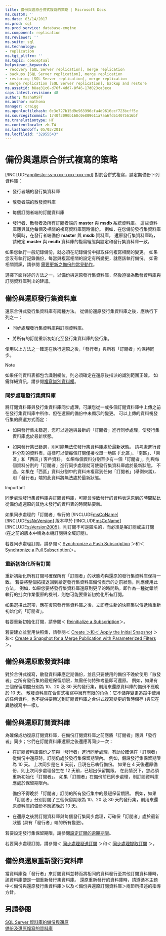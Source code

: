 ```yaml
---
title: 備份與還原合併式複寫的策略 | Microsoft Docs
ms.custom: ''
ms.date: 03/14/2017
ms.prod: sql
ms.prod_service: database-engine
ms.component: replication
ms.reviewer: ''
ms.suite: sql
ms.technology:
- replication
ms.tgt_pltfrm: ''
ms.topic: conceptual
helpviewer_keywords:
- recovery [SQL Server replication], merge replication
- backups [SQL Server replication], merge replication
- restoring [SQL Server replication], merge replication
- merge replication [SQL Server replication], backup and restore
ms.assetid: b8ae31c6-d76f-4dd7-8f46-17d023ca3eca
caps.latest.revision: 48
author: MashaMSFT
ms.author: mathoma
manager: craigg
ms.openlocfilehash: 0c3e727b15d9e963996cfa4d9616ecf723bcff5e
ms.sourcegitcommit: 1740f3090b168c0e809611a7aa6fd514075616bf
ms.translationtype: HT
ms.contentlocale: zh-TW
ms.lasthandoff: 05/03/2018
ms.locfileid: "32955543"
---
```

# <a name="strategies-for-backing-up-and-restoring-merge-replication"></a>備份與還原合併式複寫的策略
[!INCLUDE[appliesto-ss-xxxx-xxxx-xxx-md](../../../includes/appliesto-ss-xxxx-xxxx-xxx-md.md)]
  對於合併式複寫，請定期備份下列資料庫：  
  
-   發行者端的發行集資料庫  
  
-   散發者端的散發資料庫  
  
-   每個訂閱者端的訂閱資料庫  
  
-   發行者、散發者及所有訂閱者端的 **master** 與 **msdb** 系統資料庫。 這些資料庫應與其他每個及相關的複寫資料庫同時備份。 例如，在您備份發行集資料庫的同時，在發行者端備份 **master** 與 **msdb** 資料庫。 還原發行集資料庫時，請確定 **master** 與 **msdb** 資料庫的複寫組態與設定和發行集資料庫一致。  
  
 如果您執行一般記錄備份，就必須在記錄備份中擷取任何複寫相關的變更。 如果您沒有執行記錄備份，每當與複寫相關的設定有所變更，就應該執行備份。 如需相關資訊，請參閱 [需要更新之備份的常見動作](../../../relational-databases/replication/administration/common-actions-requiring-an-updated-backup.md)。  
  
 選擇下面詳述的方法之一，以備份與還原發行集資料庫，然後遵循為散發資料庫與訂閱資料庫列出的建議。  
  
## <a name="backing-up-and-restoring-the-publication-database"></a>備份與還原發行集資料庫  
 還原合併式發行集資料庫有兩種方法。 從備份還原發行集資料庫之後，應執行下列之一：  
  
-   同步處理發行集資料庫與訂閱資料庫。  
  
-   將所有的訂閱重新初始化至發行集資料庫的發行集。  
  
 使用以上方法之一確定在執行還原之後，「發行者」與所有「訂閱者」均保持同步。  
  
> [!NOTE]  
>  如果任何資料表都包含識別欄位，則必須確定在還原後指派的識別範圍正確。 如需詳細資訊，請參閱[複寫識別資料欄](../../../relational-databases/replication/publish/replicate-identity-columns.md)。  
  
### <a name="synchronizing-the-publication-database"></a>同步處理發行集資料庫  
 將訂閱資料庫與發行集資料庫同步處理，可讓您從一或多個訂閱資料庫中上傳之前在發行集資料庫中所作、但在還原的備份中未顯示的變更。 可以上傳的資料視發行集的篩選方式而定：  
  
-   如果發行集未篩選，您可以透過與最新的「訂閱者」進行同步處理，使發行集資料庫處於最新狀態。  
  
-   如果發行集已篩選，則可能無法使發行集資料庫處於最新狀態。 請考慮進行資料分割的資料表，這樣可以使每個訂閱僅接收單一地區 (「北區」、「南區」、「東區」和「西區」) 客戶資料。 如果每個資料分割至少有一個「訂閱者」，則與每個資料分割的「訂閱者」進行同步處理就可使發行集資料庫處於最新狀態。 不過，如果在「西區」資料分割中的資料未複寫到任何「訂閱者」(舉例來說)，則「發行者」端的此資料將無法處於最新狀態。  
  
> [!IMPORTANT]  
>  同步處理發行集資料庫與訂閱資料庫，可能會導致發行的資料表還原到的時間點比從備份處還原的其他未發行的資料表的時間點要新。  
  
 如果同步處理的「訂閱者」執行的 [!INCLUDE[msCoName](../../../includes/msconame-md.md)] [!INCLUDE[ssNoVersion](../../../includes/ssnoversion-md.md)] 版本早於 [!INCLUDE[msCoName](../../../includes/msconame-md.md)] [!INCLUDE[ssVersion2005](../../../includes/ssversion2005-md.md)]，則訂閱不可是匿名的，而必須是客訂閱或主訂閱 (在之前的版本中稱為本機訂閱與全域訂閱)。  
  
 若要同步處理訂閱，請參閱＜ [Synchronize a Push Subscription](../../../relational-databases/replication/synchronize-a-push-subscription.md) ＞和＜ [Synchronize a Pull Subscription](../../../relational-databases/replication/synchronize-a-pull-subscription.md)＞。  
  
### <a name="reinitializing-all-subscriptions"></a>重新初始化所有訂閱  
 重新初始化所有訂閱可確保所有「訂閱者」的狀態均與還原的發行集資料庫保持一致。 若要將整個拓撲返回到給定發行集資料庫備份表示的之前狀態，則應使用此方法。 例如，如果您要將發行集資料庫還原到更早的時間點，即作為一種從錯誤執行的批次作業復原的機制，則您可能要重新初始化所有訂閱。  
  
 如果選擇此選項，應在復原發行集資料庫之後，立即產生新的快照集以傳遞給重新初始化的「訂閱者」。  
  
 若要重新初始化訂閱，請參閱＜ [Reinitialize a Subscription](../../../relational-databases/replication/reinitialize-a-subscription.md)＞。  
  
 若要建立並套用快照集，請參閱＜ [Create ＞和＜ Apply the Initial Snapshot](../../../relational-databases/replication/create-and-apply-the-initial-snapshot.md) ＞和＜ [Create a Snapshot for a Merge Publication with Parameterized Filters](../../../relational-databases/replication/create-a-snapshot-for-a-merge-publication-with-parameterized-filters.md)＞。  
  
## <a name="backing-up-and-restoring-the-distribution-database"></a>備份與還原散發資料庫  
 對於合併式複寫，散發資料庫應定期備份，並且只要使用的備份不晚於使用「散發者」之所有發行集的最短保留期限，無需任何特殊考量即可還原。 例如，如果有三個保留期間分別為 10、20 及 30 天的發行集，則用來還原資料庫的備份不應晚於 10 天。 散發資料庫在合併式複寫中擁有有限的角色：它不儲存變更追蹤中使用的任何資料，也不提供要轉送到訂閱資料庫之合併式複寫變更的暫時儲存 (與它在異動複寫中一樣)。  
  
## <a name="backing-up-and-restoring-a-subscription-database"></a>備份與還原訂閱資料庫  
 為確保成功復原訂閱資料庫，在備份訂閱資料庫之前應將「訂閱者」應與「發行者」同步；它們在訂閱資料庫還原之後還應再同步一次：  
  
-   在訂閱資料庫備份之前與「發行者」進行同步處理，有助於確保在「訂閱者」從備份中還原時，訂閱仍處於發行集保留期限內。 例如，假設發行集保留期限為 10 天。 上次同步是在 8 天前，且現在已執行備份。 如果在 4 天後還原備份，則上次同步處理發生在 12 天前，已超出保留期限。 在此情況下，您必須重新初始化「訂閱者」。 如果「訂閱者」在備份前已同步處理，則訂閱資料庫應處於保留期限內。  
  
     備份不得晚於「訂閱者」訂閱的所有發行集中的最短保留期限。 例如，如果「訂閱者」分別訂閱了三個保留期限為 10、20 及 30 天的發行集，則用來還原資料庫的備份不應該晚於 10 天。  
  
-   在還原之後將訂閱資料庫與每個發行集同步處理，可確保「訂閱者」處於最新狀態 (具有「發行者」端的所有變更)。  
  
 若要設定發行集保留期限，請參閱[設定訂閱的逾期期限](../../../relational-databases/replication/publish/set-the-expiration-period-for-subscriptions.md)。  
  
 若要同步處理訂閱，請參閱＜ [同步處理發送訂閱](../../../relational-databases/replication/synchronize-a-push-subscription.md) ＞和＜ [同步處理提取訂閱](../../../relational-databases/replication/synchronize-a-pull-subscription.md) ＞。  
  
## <a name="backing-up-and-restoring-a-republishing-database"></a>備份與還原重新發行資料庫  
 當資料庫從「發行者」來訂閱資料並轉而將相同的資料發行至其他訂閱資料庫時，該資料庫便是一個重新發行集資料庫。 還原重新發行的資料庫時，請遵循本主題中＜備份與還原發行集資料庫＞以及＜備份與還原訂閱資料庫＞兩節所描述的指導方針。  
  
## <a name="see-also"></a>另請參閱  
 [SQL Server 資料庫的備份與還原](../../../relational-databases/backup-restore/back-up-and-restore-of-sql-server-databases.md)   
 [備份及還原複寫的資料庫](../../../relational-databases/replication/administration/back-up-and-restore-replicated-databases.md)  
  
  
